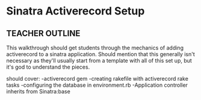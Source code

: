 # Sinatra Activerecord Setup

## TEACHER OUTLINE
This walkthrough should get students through the mechanics of adding activerecord to a sinatra application. Should mention that this generally isn't necessary as they'll usually start from a template with all of this set up, but it's god to understand the pieces.

should cover:
-activerecord gem
-creating rakefile with activerecord rake tasks
-configuring the database in environment.rb
-Application controller inherits from Sinatra:base

